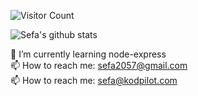 ![Visitor Count](https://profile-counter.glitch.me/SefaDedeoglu/count.svg)<br>


![Sefa's github stats](https://github-readme-stats.vercel.app/api?username=SefaDedeoglu&show_icons=true&line_height=30&theme=dark)


🌱 I’m currently learning node-express
<br>
📫 How to reach me: sefa2057@gmail.com
<br>
📫 How to reach me: sefa@kodpilot.com
<!--
**SefaDedeoglu/SefaDedeoglu** is a ✨ _special_ ✨ repository because its `README.md` (this file) appears on your GitHub profile.

Here are some ideas to get you started:

- 🔭 I’m currently working on ...
- 🌱 I’m currently learning ...
- 👯 I’m looking to collaborate on ...
- 🤔 I’m looking for help with ...
- 💬 Ask me about ...
- 📫 How to reach me: ...
- 😄 Pronouns: ...
- ⚡ Fun fact: ...
-->
